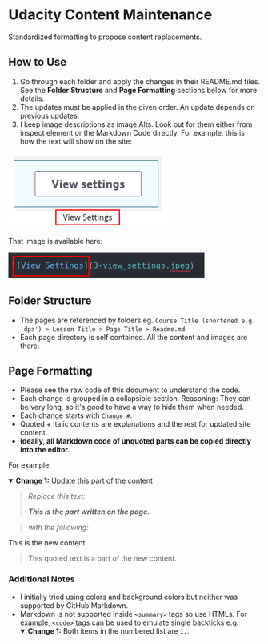 # Udacity Content Maintenance

Standardized formatting to propose content replacements.

## How to Use

1. Go through each folder and apply the changes in their README.md files. See the **Folder Structure** and **Page Formatting** sections below for more details.
2. The updates must be applied in the given order. An update depends on previous updates.
3. I keep image descriptions as image Alts. Look out for them either from inspect element or the Markdown Code directly. For example, this is how the text will show on the site:

  ![image_desc](image_desc.png)

  That image is available here:

  ![image_desc1](image_desc1.png)

## Folder Structure

- The pages are referenced by folders eg. `Course Title (shortened e.g. 'dpa') > Lesson Title > Page Title > Readme.md`.
- Each page directory is self contained. All the content and images are there.

## Page Formatting

- Please see the raw code of this document to understand the code.
- Each change is grouped in a collapsible section. Reasoning: They can be very long, so it's good to have a way to hide them when needed.
- Each change starts with `Change #`.
- Quoted + italic contents are explanations and the rest for updated site content.
- **Ideally, all Markdown code of unquoted parts can be copied directly into the editor.**

For example:

<details open>

<summary><b>Change 1:</b> Update this part of the content</summary>

> *Replace this text:*
>
> ***This is the part written on the page.***

> *with the following:*

This is the new content.

> This quoted text is a part of the new content.

</details>

### Additional Notes

- I initially tried using colors and background colors but neither was supported by GitHub Markdown.
- Markdown is not supported inside `<summary>` tags so use HTMLs. For example, `<code>` tags can be used to emulate single backticks e.g.
    <details open>
    <summary><b>Change 1:</b> Both items in the numbered list are <code>1.</code>.</summary>
    </details>
